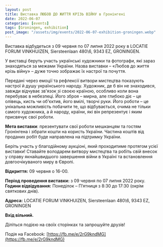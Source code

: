 ```yaml
---
layout: post
title: Виставка ЛЮБОВ ДО ЖИТТЯ КРІЗЬ ВІЙНУ в Гронінгені
date: 2022-06-07
categories: [events]
tags: [Groningen, exhibition]
post_image: "/assets/img/events/2022-06-07-exhibition-groningen.webp"
---
```


Виставка відбудеться з 09 червня по 07 липня 2022 року в LOCATIE FORUM VINKHUIZEN, Siersteenlaan 480\6, 9343 EZ, GRONINGEN.

У виставці беруть участь українські художники та фотографи, які зараз знаходяться за межами України. Назва виставки – «Любов до життя крізь війну» –  дуже точно зображає їх настрої та почуття.

Передані через емоції та рефлексії витвори мистецтва показують настрої й душу українського народу. Художник, де б він не знаходився, завжди відчуває зв'язок зі своєю країною, особливо коли вона перебуває в небезпеці. Його зброя – мирна, але глибоко діє – це олівець, кисть чи об'єктив, його вмілі, творчі руки. Його роботи – це унікальна можливість побачити те, що відбувається, очима не тільки самого художника, а й народу, країни, які він репрезентує і яким присвячує свої роботи.

**Мета виставки**: презентувати свої роботи мешканцям та гостям Гронінгена і зібрати кошти на користь України. Частина коштів від проданих робіт буде направлена ​​на підтримку України.

Беріть участь у благодійному аукціоні, який проходитиме протягом усієї виставки! Ставайте володарем витвору мистецтва та робіть свій внесок у справу якнайшвидшого завершення війни в Україні та встановлення довгоочікуваного миру в Європі.

**Відкриття:** 09 червня о 16-00.

**Період проведення виставки:** з 09 червня по 07 липня 2022 року.
**Години відвідування:** Понеділок – П’ятниця з 8:30 до 17:30 (окрім святкових днів).

**Адреса:** LOCATIE FORUM VINKHUIZEN, Siersteenlaan 480\6, 9343 EZ, GRONINGEN

**Вхід вільний.**

Діліться подією на своїх сторінках та запрошуйте друзів!

Подія на Facebook: [https://fb.me/e/2rG9kndMG](https://fb.me/e/2rG9kndMG)
